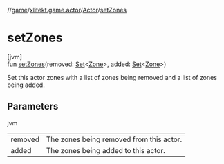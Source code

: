 //[game](../../../index.md)/[xlitekt.game.actor](../index.md)/[Actor](index.md)/[setZones](set-zones.md)

# setZones

[jvm]\
fun [setZones](set-zones.md)(removed: [Set](https://kotlinlang.org/api/latest/jvm/stdlib/kotlin.collections/-set/index.html)&lt;[Zone](../../xlitekt.game.world.map.zone/-zone/index.md)&gt;, added: [Set](https://kotlinlang.org/api/latest/jvm/stdlib/kotlin.collections/-set/index.html)&lt;[Zone](../../xlitekt.game.world.map.zone/-zone/index.md)&gt;)

Set this actor zones with a list of zones being removed and a list of zones being added.

## Parameters

jvm

| | |
|---|---|
| removed | The zones being removed from this actor. |
| added | The zones being added to this actor. |
